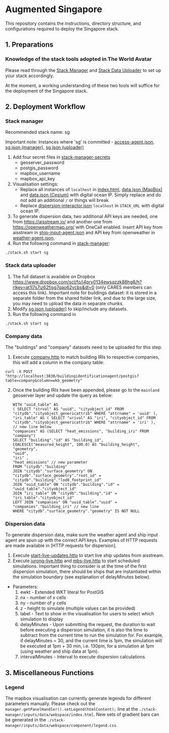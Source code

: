 # Augmented Singapore
This repository contains the instructions, directory structure, and configurations required to deploy the Singapore stack. 

## 1. Preparations
### Knowledge of the stack tools adopted in The World Avatar
Please read through the [Stack Manager](https://github.com/cambridge-cares/TheWorldAvatar/tree/main/Deploy/stacks/dynamic/stack-manager) and [Stack Data Uploader](https://github.com/cambridge-cares/TheWorldAvatar/tree/main/Deploy/stacks/dynamic/stack-data-uploader) to set up your stack accordingly.

At the moment, a working understanding of these two tools will suffice for the deployment of the Singapore stack.

## 2. Deployment Workflow
### Stack manager
Recommended stack name: sg

Important note: Instances where 'sg' is committed - [access-agent.json], [sg.json (manager)], [sg.json (uploader)]
1) Add four secret files in [stack-manager-secrets]
    - geoserver_password
	- postgis_password
	- mapbox_username
	- mapbox_api_key
2) Visualisation settings: 
    - Replace all instances of `localhost` in [index.html], [data.json (MapBox)] and [data.json (Cesium)] with digital ocean IP. Simply replace and do not add an additional `/` or things will break.
    - Replace [dispersion-interactor.json] `localhost` in `STACK_URL` with digital ocean IP.
3) To generate dispersion data, two additional API keys are needed, one from https://aisstream.io/ and another one from https://openweathermap.org/ with OneCall enabled. Insert API key from aisstream in [ship-input-agent.json] and API key from openweather in [weather-agent.json].
4) Run the following command in [stack-manager]:
```
./stack.sh start sg
```

### Stack data uploader
1) The full dataset is available on Dropbox https://www.dropbox.com/scl/fo/j4pry0134ewsqzzk88hg8/h?rlkey=at1l7s7jz62fjsg7qao62vcbs&dl=0 (only CARES members can access this link). Important note for buildings dataset: it is stored in a separate folder from the shared folder link, and due to the large size, you may need to upload the data in separate chunks.
2) Modify [sg.json (uploader)] to skip/include any datasets.
3) Run the following command in 
```
./stack.sh start sg
```

### Company data
The "buildings" and "company" datasets need to be uploaded for this step. 
1) Execute [company.http] to match building IRIs to respective companies, this will add a column in the company table:
```
curl -X POST "http://localhost:3838/buildingidentificationagent/postgis?table=company&column=wkb_geometry"
```
2) Once the building IRIs have been appended, please go to the `mainland` geoserver layer and update the query as below:
    ```
    WITH "uuid_table" AS 
    ( SELECT "strval" AS "uuid", "cityobject_id" FROM "citydb"."cityobject_genericattrib" WHERE "attrname" = 'uuid' ), 
    "iri_table" AS ( SELECT "urival" AS "iri", "cityobject_id" FROM "citydb"."cityobject_genericattrib" WHERE "attrname" = 'iri' ), 
    // new line below
    "companies" AS (SELECT "heat_emissions", "building_iri" FROM "company") 
    SELECT "building"."id" AS "building_id", 
    COALESCE("measured_height", 100.0) AS "building_height", 
    "geometry", 
    "uuid", 
    "iri" ,
    "heat_emissions" // new parameter
    FROM "citydb"."building" 
    JOIN "citydb"."surface_geometry" ON "citydb"."surface_geometry"."root_id" = "citydb"."building"."lod0_footprint_id" 
    JOIN "uuid_table" ON "citydb"."building"."id" = "uuid_table"."cityobject_id" 
    JOIN "iri_table" ON "citydb"."building"."id" = "iri_table"."cityobject_id"
    LEFT JOIN "companies" ON "uuid_table"."uuid" = "companies"."building_iri" // new line
    WHERE "citydb"."surface_geometry"."geometry" IS NOT NULL
    ```

### Dispersion data
To generate dispersion data, make sure the weather agent and ship input agent are spun up with the correct API keys. Examples of HTTP requests are made available in [HTTP requests for dispersion]. 

1) Execute [start-live-updates.http] to start live ship updates from aisstream.
2) Execute [jurong-live.http] and [mbs-live.http] to start scheduled simulations. Important thing to consider is at the time of the first dispersion simulation, there should be ships that are instantiated within the simulation boundary (see explanation of delayMinutes below).
- Parameters:
    1) ewkt - Extended WKT literal for PostGIS
    2) nx - number of x cells
    3) ny - number of y cells
    4) z - height to simulate (multiple values can be provided)
    5) label - Text to show in the visualisation for users to select which simulation to display
    6) delayMinutes - Upon submitting the request, the duration to wait before executing a dispersion simulation, it is also the time to subtract from the current time to run the simulation for. For example, if delayMinutes = 30, and the current time is 1pm, the simulation will be executed at 1pm + 30 min, i.e. 130pm, for a simulation at 1pm (using weather and ship data at 1pm).
    7) intervalMinutes - Interval to execute dispersion calculations.

## 3. Miscellaneous Functions
### Legend
The mapbox visualisation can currently generate legends for different parameters manually. Please  check out the `manager.getPanelHandler().setLegend(htmlContent);` line at the `./stack-manager/inputs/data/webspace/index.html`.
New sets of gradient bars can be generated in the `./stack-manager/inputs/data/webspace/component/legend.css`.

[access-agent.json]: ./stack-manager/inputs/config/services/access-agent.json
[sg.json (manager)]: ./stack-manager/inputs/config/sg.json
[sg.json (uploader)]: ./stack-data-uploader/inputs/config/sg.json
[stack-manager-secrets]: ./stack-manager/inputs/secrets/
[index.html]: ./stack-manager/inputs/data/webspace/index.html
[data.json (MapBox)]: ./stack-manager/inputs/data/webspace/data.json
[data.json (Cesium)]: ./stack-manager/inputs/data/webspace/3d/data.json
[stack-manager]: ./stack-manager/
[stack-data-uploader]: ./stack-data-uploader/
[ship-input-agent.json]: ./stack-manager/inputs/config/services/ship-input-agent.json
[weather-agent.json]: ./stack-manager/inputs/config/services/weather-agent.json
[company.http]: <./HTTP requests for dispersion/company.http>
[start-live-updates.http]: <./HTTP requests for dispersion/start-live-updates.http>
[jurong-live.http]: <./HTTP requests for dispersion/jurong-live.http>
[mbs-live.http]: <./HTTP requests for dispersion/mbs-live.http>
[dispersion-interactor.json]: ./stack-manager/inputs/config/services/dispersion-interactor.json